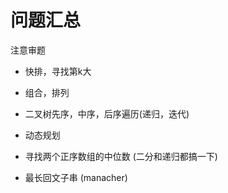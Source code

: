 # 问题汇总

注意审题

- 快排，寻找第k大
- 组合，排列
- 二叉树先序，中序，后序遍历(递归，迭代)
- 动态规划

- 寻找两个正序数组的中位数 (二分和递归都搞一下)
- 最长回文子串 (manacher)
